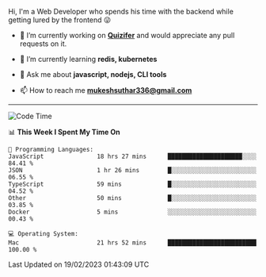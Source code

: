 Hi, I'm a Web Developer who spends his time with the backend while getting lured by the frontend 😜

- 🔭 I’m currently working on **[Quizifer](https://github.com/SutharMukesh/Quizifer/)** and would appreciate any pull requests on it.

- 🌱 I’m currently learning **redis, kubernetes**

- 💬 Ask me about **javascript, nodejs, CLI tools**

- 📫 How to reach me **mukeshsuthar336@gmail.com**

---
<!--START_SECTION:waka-->
![Code Time](http://img.shields.io/badge/Code%20Time-2%2C132%20hrs%2039%20mins-blue)

📊 **This Week I Spent My Time On** 

```text
💬 Programming Languages: 
JavaScript               18 hrs 27 mins      █████████████████████░░░░   84.41 % 
JSON                     1 hr 26 mins        █░░░░░░░░░░░░░░░░░░░░░░░░   06.55 % 
TypeScript               59 mins             █░░░░░░░░░░░░░░░░░░░░░░░░   04.52 % 
Other                    50 mins             █░░░░░░░░░░░░░░░░░░░░░░░░   03.85 % 
Docker                   5 mins              ░░░░░░░░░░░░░░░░░░░░░░░░░   00.43 % 

💻 Operating System: 
Mac                      21 hrs 52 mins      █████████████████████████   100.00 % 

```


 Last Updated on 19/02/2023 01:43:09 UTC
<!--END_SECTION:waka-->
